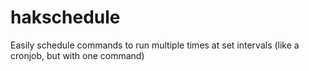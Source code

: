 # hakschedule
Easily schedule commands to run multiple times at set intervals (like a cronjob, but with one command)
